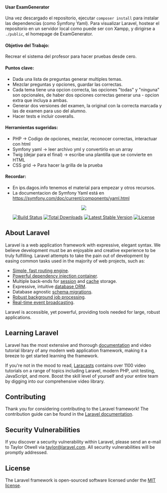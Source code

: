 #### Usar ExamGenerator
Una vez descargado el repositorio, ejecutar `composer install` para instalar las dependencias (como Symfony Yaml). Para visualizar Laravel, hostear el repositorio en un servidor local como puede ser con Xampp, y dirigirse a `./public`, el homepage de ExamGenerator.

#### Objetivo del Trabajo:
Recrear el sistema del profesor para hacer pruebas desde cero.

#### Puntos clave:
- Dada una lista de preguntas generar multiples temas.
- Mezclar preguntas y opciones, guardar las correctas.
- Cada tema tiene una opcion correcta, las opciones "todas" y "ninguna" son opcionales, de haber dos opciones correctas generar una - opcion extra que incluya a ambas.
- Generar dos versiones del examen, la original con la correcta marcada y las de examen para uso del alumno.
- Hacer tests  e incluir coveralls.

#### Herramientas sugeridas:
- PHP -> Codigo de opciones, mezclar, reconocer correctas, interactuar con html
- Symfony yaml -> leer archivo yml y convertirlo en un array
- Twig (dejar para el final) -> escribe una plantilla que se convierte en HTML
- CSS grid -> Para hacer la grilla de la prueba

#### Recordar:
- En ips.dagos.info tenemos el material para empezar y otros recursos.
- La documentacion de Symfony Yaml está en https://symfony.com/doc/current/components/yaml.html

<p align="center"><img src="https://laravel.com/assets/img/components/logo-laravel.svg"></p>

<p align="center">
<a href="https://travis-ci.org/laravel/framework"><img src="https://travis-ci.org/laravel/framework.svg" alt="Build Status"></a>
<a href="https://packagist.org/packages/laravel/framework"><img src="https://poser.pugx.org/laravel/framework/d/total.svg" alt="Total Downloads"></a>
<a href="https://packagist.org/packages/laravel/framework"><img src="https://poser.pugx.org/laravel/framework/v/stable.svg" alt="Latest Stable Version"></a>
<a href="https://packagist.org/packages/laravel/framework"><img src="https://poser.pugx.org/laravel/framework/license.svg" alt="License"></a>
</p>

## About Laravel

Laravel is a web application framework with expressive, elegant syntax. We believe development must be an enjoyable and creative experience to be truly fulfilling. Laravel attempts to take the pain out of development by easing common tasks used in the majority of web projects, such as:

- [Simple, fast routing engine](https://laravel.com/docs/routing).
- [Powerful dependency injection container](https://laravel.com/docs/container).
- Multiple back-ends for [session](https://laravel.com/docs/session) and [cache](https://laravel.com/docs/cache) storage.
- Expressive, intuitive [database ORM](https://laravel.com/docs/eloquent).
- Database agnostic [schema migrations](https://laravel.com/docs/migrations).
- [Robust background job processing](https://laravel.com/docs/queues).
- [Real-time event broadcasting](https://laravel.com/docs/broadcasting).

Laravel is accessible, yet powerful, providing tools needed for large, robust applications.

## Learning Laravel

Laravel has the most extensive and thorough [documentation](https://laravel.com/docs) and video tutorial library of any modern web application framework, making it a breeze to get started learning the framework.

If you're not in the mood to read, [Laracasts](https://laracasts.com) contains over 1100 video tutorials on a range of topics including Laravel, modern PHP, unit testing, JavaScript, and more. Boost the skill level of yourself and your entire team by digging into our comprehensive video library.

## Contributing

Thank you for considering contributing to the Laravel framework! The contribution guide can be found in the [Laravel documentation](https://laravel.com/docs/contributions).

## Security Vulnerabilities

If you discover a security vulnerability within Laravel, please send an e-mail to Taylor Otwell via [taylor@laravel.com](mailto:taylor@laravel.com). All security vulnerabilities will be promptly addressed.

## License

The Laravel framework is open-sourced software licensed under the [MIT license](https://opensource.org/licenses/MIT).
